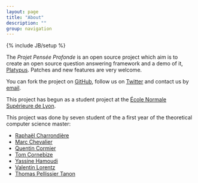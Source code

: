 ```yaml
---
layout: page
title: "About"
description: ""
group: navigation
---
```

{% include JB/setup %}

The *Projet Pensée Profonde* is an open source project which aim is to create an open source question answering framework and a demo of it, [Platypus](http://askplatyp.us). Patches and new features are very welcome.

You can fork the project on [GitHub](https://github.com/ProjetPP/), follow us on [Twitter](https://twitter.com/ProjetPP) and contact us by <a href="mailto:contact@askplatyp.us">email</a>.



This project has begun as a student project at the [École Normale Supérieure de Lyon](http://www.ens-lyon.fr/DI/?lang=en).

This project was done by seven student of the a first year of the theoretical computer science master:

* [Raphaël Charrondière](https://github.com/rcharron)
* [Marc Chevalier](https://github.com/s-i-newton)
* [Quentin Cormier](https://github.com/robocop)
* [Tom Cornebize](http://perso.ens-lyon.fr/tom.cornebize/)
* [Yassine Hamoudi](http://perso.ens-lyon.fr/yassine.hamoudi/)
* [Valentin Lorentz](https://github.com/ProgVal)
* [Thomas Pellissier Tanon](https://github.com/Tpt)
